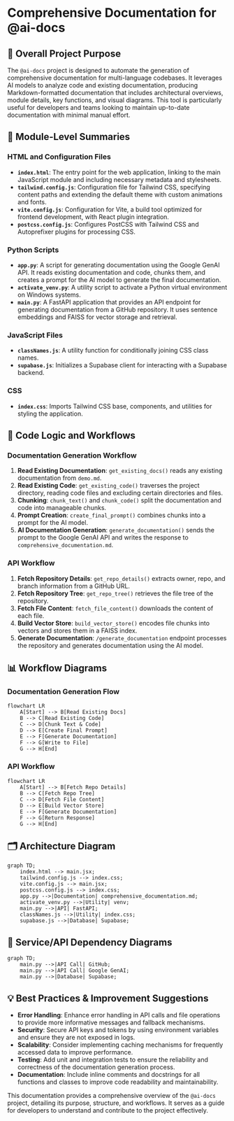 # Comprehensive Documentation for @ai-docs

## 🎯 Overall Project Purpose

The `@ai-docs` project is designed to automate the generation of comprehensive documentation for multi-language codebases. It leverages AI models to analyze code and existing documentation, producing Markdown-formatted documentation that includes architectural overviews, module details, key functions, and visual diagrams. This tool is particularly useful for developers and teams looking to maintain up-to-date documentation with minimal manual effort.

## 🧩 Module-Level Summaries

### HTML and Configuration Files

- **`index.html`**: The entry point for the web application, linking to the main JavaScript module and including necessary metadata and stylesheets.
- **`tailwind.config.js`**: Configuration file for Tailwind CSS, specifying content paths and extending the default theme with custom animations and fonts.
- **`vite.config.js`**: Configuration for Vite, a build tool optimized for frontend development, with React plugin integration.
- **`postcss.config.js`**: Configures PostCSS with Tailwind CSS and Autoprefixer plugins for processing CSS.

### Python Scripts

- **`app.py`**: A script for generating documentation using the Google GenAI API. It reads existing documentation and code, chunks them, and creates a prompt for the AI model to generate the final documentation.
- **`activate_venv.py`**: A utility script to activate a Python virtual environment on Windows systems.
- **`main.py`**: A FastAPI application that provides an API endpoint for generating documentation from a GitHub repository. It uses sentence embeddings and FAISS for vector storage and retrieval.

### JavaScript Files

- **`classNames.js`**: A utility function for conditionally joining CSS class names.
- **`supabase.js`**: Initializes a Supabase client for interacting with a Supabase backend.

### CSS

- **`index.css`**: Imports Tailwind CSS base, components, and utilities for styling the application.

## 🧠 Code Logic and Workflows

### Documentation Generation Workflow

1. **Read Existing Documentation**: `get_existing_docs()` reads any existing documentation from `demo.md`.
2. **Read Existing Code**: `get_existing_code()` traverses the project directory, reading code files and excluding certain directories and files.
3. **Chunking**: `chunk_text()` and `chunk_code()` split the documentation and code into manageable chunks.
4. **Prompt Creation**: `create_final_prompt()` combines chunks into a prompt for the AI model.
5. **AI Documentation Generation**: `generate_documentation()` sends the prompt to the Google GenAI API and writes the response to `comprehensive_documentation.md`.

### API Workflow

1. **Fetch Repository Details**: `get_repo_details()` extracts owner, repo, and branch information from a GitHub URL.
2. **Fetch Repository Tree**: `get_repo_tree()` retrieves the file tree of the repository.
3. **Fetch File Content**: `fetch_file_content()` downloads the content of each file.
4. **Build Vector Store**: `build_vector_store()` encodes file chunks into vectors and stores them in a FAISS index.
5. **Generate Documentation**: `/generate_documentation` endpoint processes the repository and generates documentation using the AI model.

## 📊 Workflow Diagrams

### Documentation Generation Flow

```mermaid
flowchart LR
    A[Start] --> B[Read Existing Docs]
    B --> C[Read Existing Code]
    C --> D[Chunk Text & Code]
    D --> E[Create Final Prompt]
    E --> F[Generate Documentation]
    F --> G[Write to File]
    G --> H[End]
```

### API Workflow

```mermaid
flowchart LR
    A[Start] --> B[Fetch Repo Details]
    B --> C[Fetch Repo Tree]
    C --> D[Fetch File Content]
    D --> E[Build Vector Store]
    E --> F[Generate Documentation]
    F --> G[Return Response]
    G --> H[End]
```

## 🗂️ Architecture Diagram

```mermaid
graph TD;
    index.html --> main.jsx;
    tailwind.config.js --> index.css;
    vite.config.js --> main.jsx;
    postcss.config.js --> index.css;
    app.py -->|Documentation| comprehensive_documentation.md;
    activate_venv.py -->|Utility| venv;
    main.py -->|API| FastAPI;
    classNames.js -->|Utility| index.css;
    supabase.js -->|Database| Supabase;
```

## 🧬 Service/API Dependency Diagrams

```mermaid
graph TD;
    main.py -->|API Call| GitHub;
    main.py -->|API Call| Google GenAI;
    main.py -->|Database| Supabase;
```

## 💡 Best Practices & Improvement Suggestions

- **Error Handling**: Enhance error handling in API calls and file operations to provide more informative messages and fallback mechanisms.
- **Security**: Secure API keys and tokens by using environment variables and ensure they are not exposed in logs.
- **Scalability**: Consider implementing caching mechanisms for frequently accessed data to improve performance.
- **Testing**: Add unit and integration tests to ensure the reliability and correctness of the documentation generation process.
- **Documentation**: Include inline comments and docstrings for all functions and classes to improve code readability and maintainability.

This documentation provides a comprehensive overview of the `@ai-docs` project, detailing its purpose, structure, and workflows. It serves as a guide for developers to understand and contribute to the project effectively.